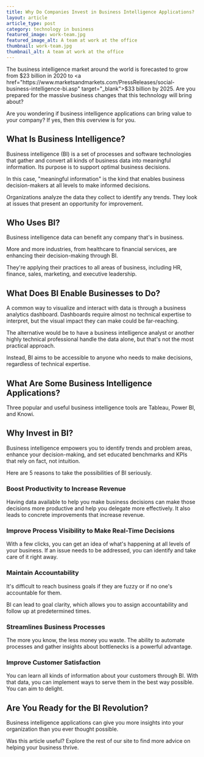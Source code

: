 ```yaml
---
title: Why Do Companies Invest in Business Intelligence Applications?
layout: article
article_type: post
category: technology in business
featured_image: work-team.jpg
featured_image_alt: A team at work at the office
thumbnail: work-team.jpg
thumbnail_alt: A team at work at the office
---
```


The business intelligence market around the world is forecasted to grow from $23 billion in 2020 to <a href="https://www.marketsandmarkets.com/PressReleases/social-business-intelligence-bi.asp" target="_blank">$33 billion by 2025</a>. Are you prepared for the massive business changes that this technology will bring about?

Are you wondering if business intelligence applications can bring value to your company? If yes, then this overview is for you.

## What Is Business Intelligence?

Business intelligence (BI) is a set of processes and software technologies that gather and convert all kinds of business data into meaningful information. Its purpose is to support optimal business decisions.

In this case, "meaningful information" is the kind that enables business decision-makers at all levels to make informed decisions.

Organizations analyze the data they collect to identify any trends. They look at issues that present an opportunity for improvement.

## Who Uses BI?

Business intelligence data can benefit any company that's in business.

More and more industries, from healthcare to financial services, are enhancing their decision-making through BI.

They're applying their practices to all areas of business, including HR, finance, sales, marketing, and executive leadership.

## What Does BI Enable Businesses to Do?

A common way to visualize and interact with data is through a business analytics dashboard. Dashboards require almost no technical expertise to interpret, but the visual impact they can make could be far-reaching.

The alternative would be to have a business intelligence analyst or another highly technical professional handle the data alone, but that's not the most practical approach.

Instead, BI aims to be accessible to anyone who needs to make decisions, regardless of technical expertise.

## What Are Some Business Intelligence Applications?

Three popular and useful business intelligence tools are Tableau, Power BI, and Knowi.

## Why Invest in BI?

Business intelligence empowers you to identify trends and problem areas, enhance your decision-making, and set educated benchmarks and KPIs that rely on fact, not intuition.

Here are 5 reasons to take the possibilities of BI seriously.

### Boost Productivity to Increase Revenue

Having data available to help you make business decisions can make those decisions more productive and help you delegate more effectively. It also leads to concrete improvements that increase revenue.

### Improve Process Visibility to Make Real-Time Decisions

With a few clicks, you can get an idea of what's happening at all levels of your business. If an issue needs to be addressed, you can identify and take care of it right away.

### Maintain Accountability

It's difficult to reach business goals if they are fuzzy or if no one's accountable for them.

BI can lead to goal clarity, which allows you to assign accountability and follow up at predetermined times.

### Streamlines Business Processes

The more you know, the less money you waste. The ability to automate processes and gather insights about bottlenecks is a powerful advantage.

### Improve Customer Satisfaction

You can learn all kinds of information about your customers through BI. With that data, you can implement ways to serve them in the best way possible. You can aim to delight.

## Are You Ready for the BI Revolution?

Business intelligence applications can give you more insights into your organization than you ever thought possible.

Was this article useful? Explore the rest of our site to find more advice on helping your business thrive.
